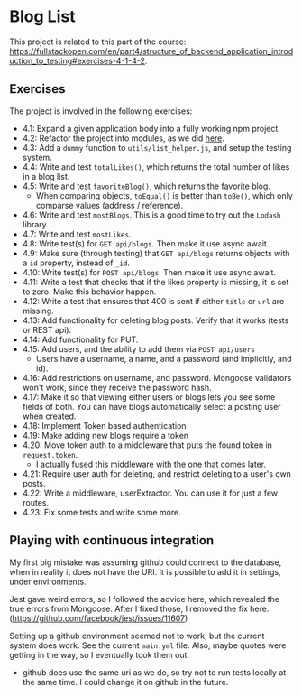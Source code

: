 
# Blog List

This project is related to this part of the course: https://fullstackopen.com/en/part4/structure_of_backend_application_introduction_to_testing#exercises-4-1-4-2.

## Exercises

The project is involved in the following exercises:
- 4.1: Expand a given application body into a fully working npm project.
- 4.2: Refactor the project into modules, as we did [here](https://fullstackopen.com/en/part4/structure_of_backend_application_introduction_to_testing#project-structure).
- 4.3: Add a `dummy` function to `utils/list_helper.js`, and setup the testing system.
- 4.4: Write and test `totalLikes()`, which returns the total number of likes in a blog list.
- 4.5: Write and test `favoriteBlog()`, which returns the favorite blog.
  - When comparing objects, `toEqual()` is better than `toBe()`, which only comparse values (address / reference).
- 4.6: Write and test `mostBlogs`. This is a good time to try out the `Lodash` library.
- 4.7: Write and test `mostLikes`.
- 4.8: Write test(s) for `GET api/blogs`. Then make it use async await.
- 4.9: Make sure (through testing) that `GET api/blogs` returns objects with a
       `id` property, instead of `_id`.
- 4.10: Write test(s) for `POST api/blogs`. Then make it use async await.
- 4.11: Write a test that checks that if the likes property is missing, it is set to zero.
        Make this behavior happen. 
- 4.12: Write a test that ensures that 400 is sent if either `title` or `url` are missing.
- 4.13: Add functionality for deleting blog posts. Verify that it works (tests or REST api).
- 4.14: Add functionality for PUT.
- 4.15: Add users, and the ability to add them via `POST api/users`
  - Users have a username, a name, and a password (and implicitly, and id).
- 4.16: Add restrictions on username, and password. Mongoose validators won't work,
        since they receive the password hash.
- 4.17: Make it so that viewing either users or blogs lets you see some fields of
        both. You can have blogs automatically select a posting user when created.
- 4.18: Implement Token based authentication
- 4.19: Make adding new blogs require a token
- 4.20: Move token auth to a middleware that puts the found token in `request.token`. 
  - I actually fused this middleware with the one that comes later.
- 4.21: Require user auth for deleting, and restrict deleting to a user's own posts.
- 4.22: Write a middleware, userExtractor. You can use it for just a few routes.
- 4.23: Fix some tests and write some more.

## Playing with continuous integration

My first big mistake was assuming github could connect to the database, when in
reality it does not have the URI. It is possible to add it in settings, under 
environments.

Jest gave weird errors, so I followed the advice here, which revealed the true
errors from Mongoose. After I fixed those, I removed the fix here.
(https://github.com/facebook/jest/issues/11607)

Setting up a github environment seemed not to work, but the current system
does work. See the current `main.yml` file. Also, maybe quotes were getting in
the way, so I eventually took them out.
- github does use the same uri as we do, so try not to run tests locally at the
  same time. I could change it on github in the future.